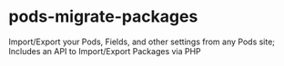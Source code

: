 pods-migrate-packages
=====================

Import/Export your Pods, Fields, and other settings from any Pods site; Includes an API to Import/Export Packages via PHP

